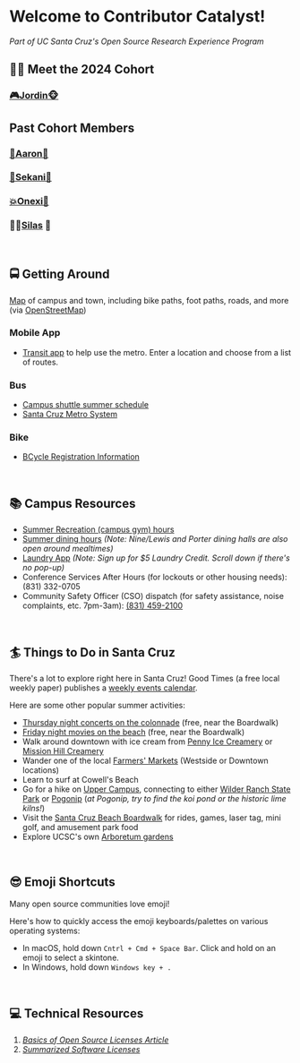 # Welcome to Contributor Catalyst!
*Part of UC Santa Cruz's Open Source Research Experience Program*

## 🧑‍💻 Meet the 2024 Cohort
### **[🎮Jordin🐵](https://github.com/Jordin221)**

## Past Cohort Members
### **[🐐Aaron🧩](https://github.com/thatguyseven/)**
### **[🥽Sekani🎨](https://github.com/snwarner22)**
### **[💥Onexi🌴](https://github.com/OnexiMedina)** 
### **🕴🏾[Silas](https://github.com/SilasVM) 📸**

</br>

## 🚍 Getting Around 
[Map](https://www.openstreetmap.org/#map=15/36.9895/-122.0574) of campus and town, including bike paths, foot paths, roads, and more (via [OpenStreetMap](https://github.com/openstreetmap/))
### Mobile App
- [Transit app](https://transitapp.com) to help use the metro. Enter a location and choose from a list of routes.
### Bus 
- [Campus shuttle summer schedule](https://taps.ucsc.edu/pdf/campus-transit-schedule-8.5x11-summer-2023.pdf)
- [Santa Cruz Metro System](https://scmtd.com/en/routes/schedule/map)
### Bike 
- [BCycle Registration Information](https://taps.ucsc.edu/bike-programs/bike-share.html)

</br>

## 📚 Campus Resources
- [Summer Recreation (campus gym) hours](https://recreation.ucsc.edu/facilities/index.html)
- [Summer dining hours](https://dining.ucsc.edu/summer/) _(Note: Nine/Lewis and Porter dining halls are also open around mealtimes)_
- [Laundry App](https://mycscgo.com/laundry) _(Note: Sign up for $5 Laundry Credit. Scroll down if there's no pop-up)_
- Conference Services After Hours (for lockouts or other housing needs): (831) 332-0705
- Community Safety Officer (CSO) dispatch (for safety assistance, noise complaints, etc. 7pm-3am): [(831) 459-2100](tel:18314592100)

</br>

## 🏄 Things to Do in Santa Cruz
There's a lot to explore right here in Santa Cruz! Good Times (a free local weekly paper) publishes a [weekly events calendar](https://www.goodtimes.sc/things-to-do-santa-cruz/).

Here are some other popular summer activities:
- [Thursday night concerts on the colonnade](https://beachboardwalk.com/live-music-on-the-colonnade/) (free, near the Boardwalk)
- [Friday night movies on the beach](https://beachboardwalk.com/movies/) (free, near the Boardwalk)
- Walk around downtown with ice cream from [Penny Ice Creamery](https://www.thepennyicecreamery.com) or [Mission Hill Creamery](https://www.missionhillcreamery.com)
- Wander one of the local [Farmers' Markets](https://santacruzfarmersmarket.org) (Westside or Downtown locations)
- Learn to surf at Cowell's Beach
- Go for a hike on [Upper Campus](https://maps.ucsc.edu/printable-maps/UCSC_upper_campus_map.pdf), connecting to either [Wilder Ranch State Park](https://www.parks.ca.gov/pages/549/files/WilderRanchSPWebLayout2017.pdf) or [Pogonip](https://www.cityofsantacruz.com/home/showpublisheddocument/42506/635600233927270000) (_at Pogonip, try to find the koi pond or the historic lime kilns!_)
- Visit the [Santa Cruz Beach Boardwalk](https://beachboardwalk.com) for rides, games, laser tag, mini golf, and amusement park food
- Explore UCSC's own [Arboretum gardens](https://arboretum.ucsc.edu/visit/admission-and-hours/index.html)

</br>

## 😎 Emoji Shortcuts
Many open source communities love emoji! 

Here's how to quickly access the emoji keyboards/palettes on various operating systems:
- In macOS, hold down <code>Cntrl + Cmd + Space Bar</code>. Click and hold on an emoji to select a skintone.
- In Windows, hold down <code>Windows key + .</code>

</br>

## 💻 Technical Resources
1. *[Basics of Open Source Licenses Article](https://medium.com/nationwide-technology/a-short-guide-to-open-source-licenses-cf5b1c329edd)*
2. *[Summarized Software Licenses](https://tldrlegal.com/)*

